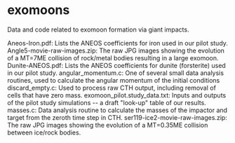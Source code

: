 # exomoons
Data and code related to exomoon formation via giant impacts.

Aneos-Iron.pdf:  Lists the ANEOS coefficients for iron used in our pilot study.
Angle5-movie-raw-images.zip: The raw JPG images showing the evolution of a MT=7ME collision of rock/metal bodies resulting in a large exomoon.
Dunite-ANEOS.pdf: Lists the ANEOS coefficients for dunite (forsterite) used in our pilot study.
angular_momentum.c: One of several small data analysis routines, used to calculate the angular momentum of the initial conditions
discard_empty.c: Used to process raw CTH output, including removal of cells that have zero mass. 
exomoon_pilot.study_data.txt: Inputs and outputs of the pilot study simulations -- a draft "look-up" table of our results.
masses.c: Data analysis routine to calculate the masses of the impactor and target from the zeroth time step in CTH.
ser119-ice2-movie-raw-images.zip: The raw JPG images showing the evolution of a MT=0.35ME collision between ice/rock bodies.
